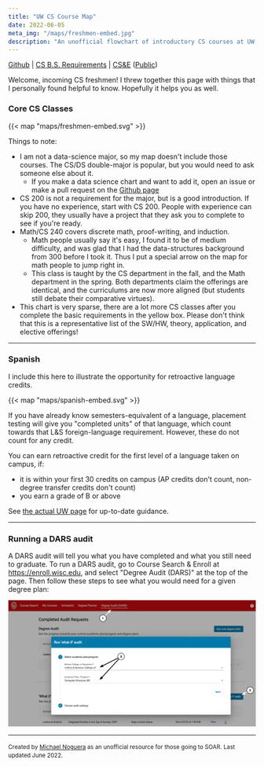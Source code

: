 ```yaml
---
title: "UW CS Course Map"
date: 2022-06-05
meta_img: "/maps/freshmen-embed.jpg"
description: "An unofficial flowchart of introductory CS courses at UW-Madison."
---
```

[Github](https://github.com/michaelnoguera/course-map) | [CS B.S. Requirements](https://guide.wisc.edu/undergraduate/letters-science/computer-sciences/computer-sciences-bs/#requirementstext) | [CS&E](https://enroll.wisc.edu) ([Public](https://public.enroll.wisc.edu))

Welcome, incoming CS freshmen! I threw together this page with things that I personally found helpful to know. Hopefully it helps you as well.

### Core CS Classes

{{< map "maps/freshmen-embed.svg" >}}

Things to note:
- I am not a data-science major, so my map doesn't include those courses. The CS/DS double-major is popular, but you would need to ask someone else about it.
  - If you make a data science chart and want to add it, open an issue or make a pull request on the [Github page](https://github.com/michaelnoguera/course-map)
- CS 200 is not a requirement for the major, but is a good introduction. If you have no experience, start with CS 200. People with experience can skip 200, they usually have a project that they ask you to complete to see if you're ready.
- Math/CS 240 covers discrete math, proof-writing, and induction.
  - Math people usually say it's easy, I found it to be of medium difficulty, and was glad that I had the data-structures background from 300 before I took it. Thus I put a special arrow on the map for math people to jump right in.
  - This class is taught by the CS department in the fall, and the Math department in the spring. Both departments claim the offerings are identical, and the curriculums are now more aligned (but students still debate their comparative virtues).
- This chart is very sparse, there are a lot more CS classes after you complete the basic requirements in the yellow box. Please don't think that this is a representative list of the SW/HW, theory, application, and elective offerings!

---

### Spanish

I include this here to illustrate the opportunity for retroactive language credits.

{{< map "maps/spanish-embed.svg" >}}

If you have already know semesters-equivalent of a language, placement testing will give you "completed units" of that language, which count towards that L&S foreign-language requirement. However, these do not count for any credit.

You can earn retroactive credit for the first level of a language taken on campus, if:
- it is within your first 30 credits on campus (AP credits don't count, non-degree transfer credits don't count)
- you earn a grade of B or above

See [the actual UW page](https://spanport.wisc.edu/placement-and-retros/) for up-to-date guidance.

---

### Running a DARS audit

A DARS audit will tell you what you have completed and what you still need to graduate. To run a DARS audit, go to Course Search & Enroll at https://enroll.wisc.edu, and select "Degree Audit (DARS)" at the top of the page. Then follow these steps to see what you would need for a given degree plan:

![DARS audit](dars-audit.jpg)

---

<small>Created by [Michael Noguera](https://noguera.dev) as an unofficial resource for those going to SOAR. Last updated June 2022.</small>